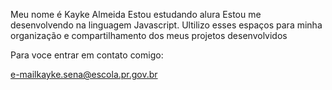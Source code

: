 

Meu nome é Kayke Almeida
Estou estudando alura
Estou me desenvolvendo na linguagem Javascript.
Ultilizo esses espaços para minha organização e compartilhamento dos meus projetos desenvolvidos

Para voce entrar em contato comigo:

e-mailkayke.sena@escola.pr.gov.br
